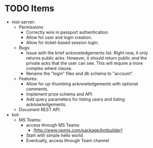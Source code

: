 
# TODO Items


* rest-server:
  * Permissions
    * Correctly wire in passport authentication.
    * Allow for user and login creation.
    * Allow for ticket-based session login.
  * Bugs:
    * Issue with the brief acknowledgements list.  Right now, it only
      returns public acks.  However, it should return public *and*
      the private acks that the user can see.  This will require a more
      complex where clause.
    * Rename the "login" files and db schema to "account".
  * Features:
    * Allow for up-thumbing acknowledgements with optional comments.
    * Implement prize schema and API.
    * Add query parameters for listing users and listing acknowledgements.
  * Document REST API.
* bot:
  * MS Teams:
    * access through MS Teams
      * [http://www.npmjs.com/package/botbuilder]
    * Start with simple hello world
    * Eventually, access through Team channel
